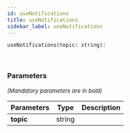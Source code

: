 ```yaml
---
id: useNotifications
title: useNotifications
sidebar_label: useNotifications
---
```


```tsx
useNotifications(topic: string): 
```
<br/>



### Parameters

<font size="2"><i>(Mandatory parameters are in bold)</i></font>

| Parameters | Type | Description |
| --------- | ---- | ----------- |
| **topic** | string |  |
